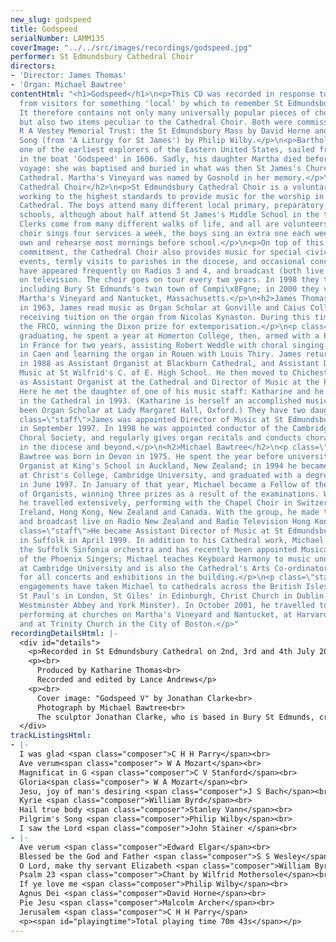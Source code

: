 ```yaml
---
new_slug: godspeed
title: Godspeed
serialNumber: LAMM135
coverImage: "../../src/images/recordings/godspeed.jpg"
performer: St Edmundsbury Cathedral Choir
directors:
- 'Director: James Thomas'
- 'Organ: Michael Bawtree'
contentHtml: "<h1>Godspeed</h1>\n<p>This CD was recorded in response to many requests
  from visitors for something 'local' by which to remember St Edmundsbury Cathedral.
  It therefore contains not only many universally popular pieces of choral music,
  but also two items peculiar to the Cathedral Choir. Both were commissioned by the
  R A Vestey Memorial Trust: the St Edmundsbury Mass by David Horne and the Pilgrim's
  Song (from 'A Liturgy for St James') by Philip Wilby.</p>\n<p>Bartholomew Gosnold,
  one of the earliest explorers of the Eastern United States, sailed from Suffolk
  in the boat 'Godspeed' in 1606. Sadly, his daughter Martha died before an earlier
  voyage: she was baptised and buried in what was then St James's Church, now the
  Cathedral. Martha's Vineyard was named by Gosnold in her memory.</p>\n<h2>St Edmundsbury
  Cathedral Choir</h2>\n<p>St Edmundsbury Cathedral Choir is a voluntary organisation
  working to the highest standards to provide music for the worship in St Edmundsbury
  Cathedral. The boys attend many different local primary, preparatory and middle
  schools, although about half attend St James's Middle School in the town. The Lay
  Clerks come from many different walks of life, and all are volunteers. The full
  choir sings four services a week, the boys sing an extra one each week on their
  own and rehearse most mornings before school.</p>\n<p>On top of this considerable
  commitment, the Cathedral Choir also provides music for special civic and diocesan
  events, termly visits to parishes in the diocese, and occasional concerts. They
  have appeared frequently on Radios 3 and 4, and broadcast (both live and recorded)
  on television. The choir goes on tour every two years. In 1998 they toured Picardy,
  including Bury St Edmunds's twin town of Compi\x8Fgne; in 2000 they visited Boston,
  Martha's Vineyard and Nantucket, Massachusetts.</p>\n<h2>James Thomas</h2>\n<p class=\"staff\">Born
  in 1963, James read music as Organ Scholar at Gonville and Caius College, Cambridge,
  receiving tuition on the organ from Nicolas Kynaston. During this time he gained
  the FRCO, winning the Dixon prize for extemporisation.</p>\n<p class=\"staff\">After
  graduating, he spent a year at Homerton College, then, armed with a PGCE, lived
  in France for two years, assisting Robert Weddle with choral singing at the Conservatoire
  in Caen and learning the organ in Rouen with Louis Thiry. James returned to England
  in 1988 as Assistant Organist at Blackburn Cathedral, and Assistant Director of
  Music at St Wilfrid's C. of E. High School. He then moved to Chichester in 1991
  as Assistant Organist at the Cathedral and Director of Music at the Prebendal School.
  Here he met the daughter of one of his music staff: Katharine and he were married
  in the Cathedral in 1993. (Katharine is herself an accomplished musician, having
  been Organ Scholar at Lady Margaret Hall, Oxford.) They have two daughters.</p>\n<p
  class=\"staff\">James was appointed Director of Music at St Edmundsbury Cathedral
  in September 1997. In 1998 he was appointed conductor of the Cambridge Village Colleges
  Choral Society, and regularly gives organ recitals and conducts choral workshops
  in the diocese and beyond.</p>\n<h2>Michael Bawtree</h2>\n<p class=\"staff\">Michael
  Bawtree was born in Devon in 1975. He spent the year before university as Assistant
  Organist at King's School in Auckland, New Zealand; in 1994 he became Organ Scholar
  at Christ's College, Cambridge University, and graduated with a degree in music
  in June 1997. In January of that year, Michael became a Fellow of the Royal College
  of Organists, winning three prizes as a result of the examinations. Whilst in Cambridge
  he travelled extensively, performing with the Chapel Choir in Switzerland, France,
  Ireland, Hong Kong, New Zealand and Canada. With the group, he made three CD recordings
  and broadcast live on Radio New Zealand and Radio Television Hong Kong.</p>\n<p
  class=\"staff\">He became Assistant Director of Music at St Edmundsbury Cathedral
  in Suffolk in April 1999. In addition to his Cathedral work, Michael has conducted
  the Suffolk Sinfonia orchestra and has recently been appointed Musical Director
  of the Phoenix Singers; Michael teaches Keyboard Harmony to music undergraduates
  at Cambridge University and is also the Cathedral's Arts Co-ordinator, responsible
  for all concerts and exhibitions in the building.</p>\n<p class=\"staff\">Solo recital
  engagements have taken Michael to cathedrals across the British Isles (including
  St Paul's in London, St Giles' in Edinburgh, Christ Church in Dublin as well as
  Westminster Abbey and York Minster). In October 2001, he travelled to New England,
  performing at churches on Martha's Vineyard and Nantucket, at Harvard University
  and at Trinity Church in the City of Boston.</p>"
recordingDetailsHtml: |-
  <div id="details">
    <p>Recorded in St Edmundsbury Cathedral on 2nd, 3rd and 4th July 2001 by kind permission of the Dean and Chapter.</p>
    <p><br>
      Produced by Katharine Thomas<br>
      Recorded and edited by Lance Andrews</p>
    <p><br>
      Cover image: "Godspeed V" by Jonathan Clarke<br>
      Photograph by Michael Bawtree<br>
      The sculptor Jonathan Clarke, who is based in Bury St Edmunds, created the image on the cover, Godspeed V, from cast aluminium. The Cathedral acquired it in 2001, with the assistance of a grant from the Jerusalem Trust.</p>
  </div>
trackListingsHtml:
- |-
  I was glad <span class="composer">C H H Parry</span><br>
  Ave verum<span class="composer"> W A Mozart</span><br>
  Magnificat in G <span class="composer">C V Stanford</span><br>
  Gloria<span class="composer"> W A Mozart</span><br>
  Jesu, joy of man's desiring <span class="composer">J S Bach</span><br>
  Kyrie <span class="composer">William Byrd</span><br>
  Hail true body <span class="composer">Stanley Vann</span><br>
  Pilgrim's Song <span class="composer">Philip Wilby</span><br>
  I saw the Lord <span class="composer">John Stainer </span><br>
- |-
  Ave verum <span class="composer">Edward Elgar</span><br>
  Blessed be the God and Father <span class="composer">S S Wesley</span><br>
  O Lord, make thy servant Elizabeth <span class="composer">William Byrd</span><br>
  Psalm 23 <span class="composer">Chant by Wilfrid Mothersole</span><br>
  If ye love me <span class="composer">Philip Wilby</span><br>
  Agnus Dei <span class="composer">David Horne</span><br>
  Pie Jesu <span class="composer">Malcolm Archer</span><br>
  Jerusalem <span class="composer">C H H Parry</span>
  <p><span id="playingtime">Total playing time 70m 43s</span></p>
---
```



